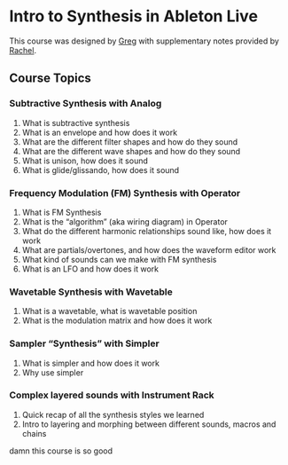 # Intro to Synthesis in Ableton Live
This course was designed by [Greg](https://github.com/gregtemp) with supplementary notes provided by [Rachel](https://github.com/rrybarczyk).

## Course Topics
### Subtractive Synthesis with Analog
 1. What is subtractive synthesis
 1. What is an envelope and how does it work
 1. What are the different filter shapes and how do they sound
 1. What are the different wave shapes and how do they sound
 1. What is unison, how does it sound
 1. What is glide/glissando, how does it sound

### Frequency Modulation (FM) Synthesis with Operator
1. What is FM Synthesis
1. What is the “algorithm” (aka wiring diagram) in Operator
1. What do the different harmonic relationships sound like, how does it work
1. What are partials/overtones, and how does the waveform editor work
1. What kind of sounds can we make with FM synthesis
1. What is an LFO and how does it work

### Wavetable Synthesis with Wavetable
1. What is a wavetable, what is wavetable position
1. What is the modulation matrix and how does it work

### Sampler “Synthesis” with Simpler
1. What is simpler and how does it work
1. Why use simpler

### Complex layered sounds with Instrument Rack
1. Quick recap of all the synthesis styles we learned
1. Intro to layering and morphing between different sounds, macros and chains


damn this course is so good
